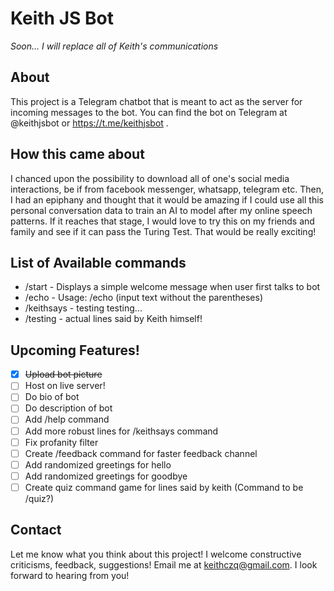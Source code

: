 # Keith JS Bot
*Soon... I will replace all of Keith's communications*

## About
This project is a Telegram chatbot that is meant to act as the server for incoming messages to the bot. You can find the bot on Telegram at @keithjsbot or https://t.me/keithjsbot .

## How this came about
I chanced upon the possibility to download all of one's social media interactions, be if from facebook messenger, whatsapp, telegram etc. Then, I had an epiphany and thought that it would be amazing if I could use all this personal conversation data to train an AI to model after my online speech patterns. If it reaches that stage, I would love to try this on my friends and family and see if it can pass the Turing Test. That would be really exciting!

## List of Available commands
* /start - Displays a simple welcome message when user first talks to bot
* /echo - Usage: /echo (input text without the parentheses)
* /keithsays - testing testing...
* /testing - actual lines said by Keith himself!

## Upcoming Features!
- [x] ~~Upload bot picture~~
- [ ] Host on live server!
- [ ] Do bio of bot
- [ ] Do description of bot
- [ ] Add /help command
- [ ] Add more robust lines for /keithsays command
- [ ] Fix profanity filter
- [ ] Create /feedback command for faster feedback channel
- [ ] Add randomized greetings for hello
- [ ] Add randomized greetings for goodbye
- [ ] Create quiz command game for lines said by keith (Command to be /quiz?)

## Contact
Let me know what you think about this project! I welcome constructive criticisms, feedback, suggestions! Email me at keithczq@gmail.com. I look forward to hearing from you!
